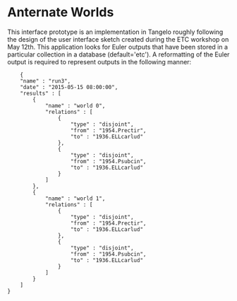 # Anternate Worlds
This interface prototype is an implementation in Tangelo roughly following the design of the user interface sketch created during the ETC workshop on May 12th.  This application looks for Euler outputs that have been stored in a particular collection in a database (default='etc').  A reformatting of the Euler output is required to represent outputs in the following manner:


        {
	    "name" : "run3",
	    "date" : "2015-05-15 08:00:00",
	    "results" : [
		    {
    			"name" : "world 0",
    			"relations" : [
    				{
    					"type" : "disjoint",
    					"from" : "1954.Prectir",
    					"to" : "1936.ELLcarlud"
    				},
    				{
    					"type" : "disjoint",
    					"from" : "1954.Psubcin",
    					"to" : "1936.ELLcarlud"
    				}
    			]
    		},
    		{
    			"name" : "world 1",
    			"relations" : [
    				{
    					"type" : "disjoint",
    					"from" : "1954.Prectir",
    					"to" : "1936.ELLcarlud"
    				},
    				{
    					"type" : "disjoint",
    					"from" : "1954.Psubcin",
    					"to" : "1936.ELLcarlud"
    				}
    			]
    		}
    	]
    }
    		
